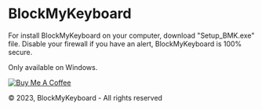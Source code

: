 # BlockMyKeyboard

For install BlockMyKeyboard on your computer, download "Setup_BMK.exe" file. 
Disable your firewall if you have an alert, BlockMyKeyboard is 100% secure.

Only available on Windows.

<a href="https://www.buymeacoffee.com/Ethanol62" target="_blank"><img src="https://www.buymeacoffee.com/assets/img/custom_images/yellow_img.png" alt="Buy Me A Coffee" style="height: auto !important;width: auto !important;" ></a>

© 2023, BlockMyKeyboard - All rights reserved
